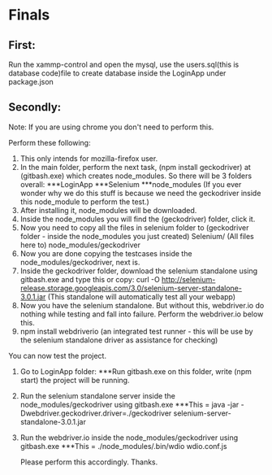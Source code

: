 # Finals
First:
------
Run the xammp-control and open the mysql, use the users.sql(this is database code)file to create database inside the LoginApp under package.json

Secondly:
------
Note: If you are using chrome you don't need to perform this.

Perform these following:

1.  This only intends for mozilla-firefox user.
2.  In the main folder, perform the next task, (npm install geckodriver) at (gitbash.exe) which creates node_modules. 
    So there will be 3 folders overall:
    ***LoginApp
    ***Selenium
    ***node_modules (If you ever wonder why we do this stuff is because we need the geckodriver inside this node_module to perform the test.)
2.  After installing it, node_modules will be downloaded.
3.  Inside the node_modules you will find the (geckodriver) folder, click it.
4.  Now you need to copy all the files in selenium folder to (geckodriver folder - inside the node_modules you just created)
    Selenium/ (All files here to) node_modules/geckodriver
5.  Now you are done copying the testcases inside the node_modules/geckodriver, next is.
6.  Inside the geckodriver folder, download the selenium standalone using gitbash.exe and type this or copy:
    curl -O http://selenium-release.storage.googleapis.com/3.0/selenium-server-standalone-3.0.1.jar
    (This standalone will automatically test all your webapp)
7.  Now you have the selenium standalone. But without this, webdriver.io do nothing while testing and fall into failure. Perform the webdriver.io below this.
8.  npm install webdriverio (an integrated test runner - this will be use by the selenium standalone driver as assistance for checking)

You can now test the project.

1.  Go to LoginApp folder:
    ***Run gitbash.exe on this folder, write (npm start) the project will be running.
2.  Run the selenium standalone server inside the node_modules/geckodriver using gitbash.exe
    ***This = java -jar -Dwebdriver.geckodriver.driver=./geckodriver selenium-server-standalone-3.0.1.jar
3.  Run the webdriver.io inside the node_modules/geckodriver using gitbash.exe
    ***This = ./node_modules/.bin/wdio wdio.conf.js
    
    Please perform this accordingly. Thanks.


